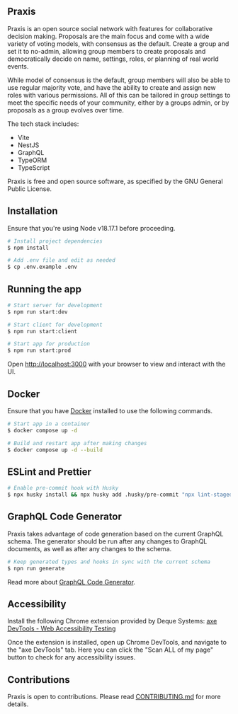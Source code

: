## Praxis

Praxis is an open source social network with features for collaborative decision making. Proposals are the main focus and come with a wide variety of voting models, with consensus as the default. Create a group and set it to no-admin, allowing group members to create proposals and democratically decide on name, settings, roles, or planning of real world events.

While model of consensus is the default, group members will also be able to use regular majority vote, and have the ability to create and assign new roles with various permissions. All of this can be tailored in group settings to meet the specific needs of your community, either by a groups admin, or by proposals as a group evolves over time.

The tech stack includes:

- Vite
- NestJS
- GraphQL
- TypeORM
- TypeScript

Praxis is free and open source software, as specified by the GNU General Public License.

## Installation

Ensure that you're using Node v18.17.1 before proceeding.

```bash
# Install project dependencies
$ npm install

# Add .env file and edit as needed
$ cp .env.example .env
```

## Running the app

```bash
# Start server for development
$ npm run start:dev

# Start client for development
$ npm run start:client

# Start app for production
$ npm run start:prod
```

Open [http://localhost:3000](http://localhost:3000) with your browser to view and interact with the UI.

## Docker

Ensure that you have [Docker](https://docs.docker.com/engine/install) installed to use the following commands.

```bash
# Start app in a container
$ docker compose up -d

# Build and restart app after making changes
$ docker compose up -d --build
```

## ESLint and Prettier

```bash
# Enable pre-commit hook with Husky
$ npx husky install && npx husky add .husky/pre-commit "npx lint-staged"
```

## GraphQL Code Generator

Praxis takes advantage of code generation based on the current GraphQL schema. The generator should be run after any changes to GraphQL documents, as well as after any changes to the schema.

```bash
# Keep generated types and hooks in sync with the current schema
$ npn run generate
```

Read more about [GraphQL Code Generator](https://www.the-guild.dev/graphql/codegen/docs/getting-started).

## Accessibility

Install the following Chrome extension provided by Deque Systems: [axe DevTools - Web Accessibility Testing](https://chrome.google.com/webstore/detail/axe-devtools-web-accessib/lhdoppojpmngadmnindnejefpokejbdd?hl=en-US)

Once the extension is installed, open up Chrome DevTools, and navigate to the "axe DevTools" tab. Here you can click the "Scan ALL of my page" button to check for any accessibility issues.

## Contributions

Praxis is open to contributions. Please read [CONTRIBUTING.md](https://github.com/praxis-project/praxis-ui/blob/main/CONTRIBUTING.md) for more details.
